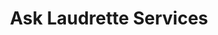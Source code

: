 ---
title: "Ask Laudrette Services"
url: /chadwell-st-mary/ask-laudrette-services/
shop: laundry
---